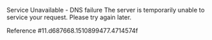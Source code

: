 Service Unavailable - DNS failure The server is temporarily unable to service your request. Please try again later.

Reference #11.d687668.1510899477.4714574f